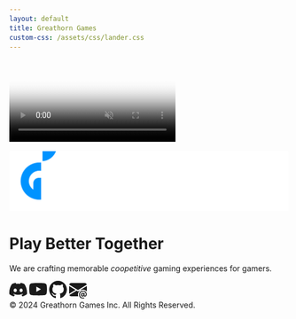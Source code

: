 ```yaml
---
layout: default
title: Greathorn Games
custom-css: /assets/css/lander.css
---
```

<video autoplay loop muted playsinline class="bg-video" poster="assets/videos/lander-background.jpg"><source src="/assets/videos/lander-background.mp4" type="video/mp4" /></video>
<div class="branding">
    <div class="branding-content">
        <img src="assets/images/greathorn.png" alt="Greathorn Games" />
    </div>
</div>
<div class="masthead">
    <div class="masthead-content text-white">
        <div class="container-fluid px-4 px-lg-0">
            <h1 class="fst-italic lh-1 mb-4">Play Better Together</h1>
            <p class="mb-5">We are crafting memorable <em>coopetitive</em> gaming experiences for gamers.</p>
        </div>
    </div>
</div>
<div class="social-icons">
    <div class="d-flex flex-row flex-lg-column justify-content-center align-items-center h-100 mt-3 mt-lg-0">
        <a class="btn btn-dark m-3" href="https://discord.gg/SFvbmKAxQZ"><svg xmlns="http://www.w3.org/2000/svg" width="32" height="32" fill="currentColor" class="bi bi-discord" viewBox="0 0 16 16"><path d="M13.545 2.907a13.2 13.2 0 0 0-3.257-1.011.05.05 0 0 0-.052.025c-.141.25-.297.577-.406.833a12.2 12.2 0 0 0-3.658 0 8 8 0 0 0-.412-.833.05.05 0 0 0-.052-.025c-1.125.194-2.22.534-3.257 1.011a.04.04 0 0 0-.021.018C.356 6.024-.213 9.047.066 12.032q.003.022.021.037a13.3 13.3 0 0 0 3.995 2.02.05.05 0 0 0 .056-.019q.463-.63.818-1.329a.05.05 0 0 0-.01-.059l-.018-.011a9 9 0 0 1-1.248-.595.05.05 0 0 1-.02-.066l.015-.019q.127-.095.248-.195a.05.05 0 0 1 .051-.007c2.619 1.196 5.454 1.196 8.041 0a.05.05 0 0 1 .053.007q.121.1.248.195a.05.05 0 0 1-.004.085 8 8 0 0 1-1.249.594.05.05 0 0 0-.03.03.05.05 0 0 0 .003.041c.24.465.515.909.817 1.329a.05.05 0 0 0 .056.019 13.2 13.2 0 0 0 4.001-2.02.05.05 0 0 0 .021-.037c.334-3.451-.559-6.449-2.366-9.106a.03.03 0 0 0-.02-.019m-8.198 7.307c-.789 0-1.438-.724-1.438-1.612s.637-1.613 1.438-1.613c.807 0 1.45.73 1.438 1.613 0 .888-.637 1.612-1.438 1.612m5.316 0c-.788 0-1.438-.724-1.438-1.612s.637-1.613 1.438-1.613c.807 0 1.451.73 1.438 1.613 0 .888-.631 1.612-1.438 1.612"/></svg></a>
        <a class="btn btn-dark m-3" href="https://www.youtube.com/@greathorngames"><svg xmlns="http://www.w3.org/2000/svg" width="32" height="32" fill="currentColor" class="bi bi-youtube" viewBox="0 0 16 16"><path d="M8.051 1.999h.089c.822.003 4.987.033 6.11.335a2.01 2.01 0 0 1 1.415 1.42c.101.38.172.883.22 1.402l.01.104.022.26.008.104c.065.914.073 1.77.074 1.957v.075c-.001.194-.01 1.108-.082 2.06l-.008.105-.009.104c-.05.572-.124 1.14-.235 1.558a2.01 2.01 0 0 1-1.415 1.42c-1.16.312-5.569.334-6.18.335h-.142c-.309 0-1.587-.006-2.927-.052l-.17-.006-.087-.004-.171-.007-.171-.007c-1.11-.049-2.167-.128-2.654-.26a2.01 2.01 0 0 1-1.415-1.419c-.111-.417-.185-.986-.235-1.558L.09 9.82l-.008-.104A31 31 0 0 1 0 7.68v-.123c.002-.215.01-.958.064-1.778l.007-.103.003-.052.008-.104.022-.26.01-.104c.048-.519.119-1.023.22-1.402a2.01 2.01 0 0 1 1.415-1.42c.487-.13 1.544-.21 2.654-.26l.17-.007.172-.006.086-.003.171-.007A100 100 0 0 1 7.858 2zM6.4 5.209v4.818l4.157-2.408z"/></svg></a>
        <a class="btn btn-dark m-3" href="https://github.com/greathorngames"><svg xmlns="http://www.w3.org/2000/svg" width="32" height="32" fill="currentColor" class="bi bi-github" viewBox="0 0 16 16"><path d="M8 0C3.58 0 0 3.58 0 8c0 3.54 2.29 6.53 5.47 7.59.4.07.55-.17.55-.38 0-.19-.01-.82-.01-1.49-2.01.37-2.53-.49-2.69-.94-.09-.23-.48-.94-.82-1.13-.28-.15-.68-.52-.01-.53.63-.01 1.08.58 1.23.82.72 1.21 1.87.87 2.33.66.07-.52.28-.87.51-1.07-1.78-.2-3.64-.89-3.64-3.95 0-.87.31-1.59.82-2.15-.08-.2-.36-1.02.08-2.12 0 0 .67-.21 2.2.82.64-.18 1.32-.27 2-.27s1.36.09 2 .27c1.53-1.04 2.2-.82 2.2-.82.44 1.1.16 1.92.08 2.12.51.56.82 1.27.82 2.15 0 3.07-1.87 3.75-3.65 3.95.29.25.54.73.54 1.48 0 1.07-.01 1.93-.01 2.2 0 .21.15.46.55.38A8.01 8.01 0 0 0 16 8c0-4.42-3.58-8-8-8"/></svg></a>
        <a class="btn btn-dark m-3" href="mailto:hello@greathorn.games"><svg xmlns="http://www.w3.org/2000/svg" width="32" height="32" fill="currentColor" class="bi bi-envelope-at-fill" viewBox="0 0 16 16"><path d="M2 2A2 2 0 0 0 .05 3.555L8 8.414l7.95-4.859A2 2 0 0 0 14 2zm-2 9.8V4.698l5.803 3.546zm6.761-2.97-6.57 4.026A2 2 0 0 0 2 14h6.256A4.5 4.5 0 0 1 8 12.5a4.49 4.49 0 0 1 1.606-3.446l-.367-.225L8 9.586zM16 9.671V4.697l-5.803 3.546.338.208A4.5 4.5 0 0 1 12.5 8c1.414 0 2.675.652 3.5 1.671"/><path d="M15.834 12.244c0 1.168-.577 2.025-1.587 2.025-.503 0-1.002-.228-1.12-.648h-.043c-.118.416-.543.643-1.015.643-.77 0-1.259-.542-1.259-1.434v-.529c0-.844.481-1.4 1.26-1.4.585 0 .87.333.953.63h.03v-.568h.905v2.19c0 .272.18.42.411.42.315 0 .639-.415.639-1.39v-.118c0-1.277-.95-2.326-2.484-2.326h-.04c-1.582 0-2.64 1.067-2.64 2.724v.157c0 1.867 1.237 2.654 2.57 2.654h.045c.507 0 .935-.07 1.18-.18v.731c-.219.1-.643.175-1.237.175h-.044C10.438 16 9 14.82 9 12.646v-.214C9 10.36 10.421 9 12.485 9h.035c2.12 0 3.314 1.43 3.314 3.034zm-4.04.21v.227c0 .586.227.8.581.8.31 0 .564-.17.564-.743v-.367c0-.516-.275-.708-.572-.708-.346 0-.573.245-.573.791"/></svg></a>
    </div>
</div>
<div class="lander-notice">&copy; 2024 Greathorn Games Inc. All Rights Reserved.</div>